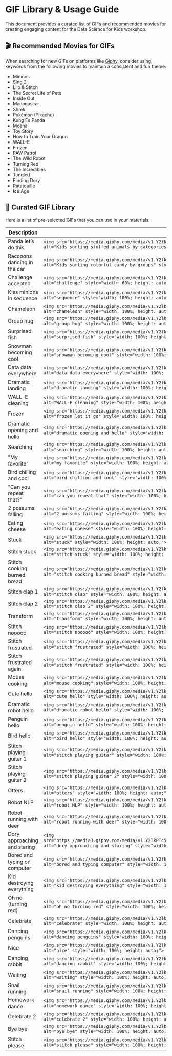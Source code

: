 # GIF Library & Usage Guide

This document provides a curated list of GIFs and recommended movies for creating engaging content for the Data Science for Kids workshop.

## 🎬 Recommended Movies for GIFs

When searching for new GIFs on platforms like [Giphy](https://giphy.com/), consider using keywords from the following movies to maintain a consistent and fun theme:

- Minions
- Sing 2
- Lilo & Stitch
- The Secret Life of Pets
- Inside Out
- Madagascar
- Shrek
- Pokémon (Pikachu)
- Kung Fu Panda
- Moana
- Toy Story
- How to Train Your Dragon
- WALL-E
- Frozen
- PAW Patrol
- The Wild Robot
- Turning Red
- The Incredibles
- Tangled
- Finding Dory
- Ratatouille
- Ice Age

## 🎨 Curated GIF Library

Here is a list of pre-selected GIFs that you can use in your materials.

| Description                     | GIF                                                                                                                                                                                                                            |
| ------------------------------- | ------------------------------------------------------------------------------------------------------------------------------------------------------------------------------------------------------------------------------ |
| Panda let’s do this             | `<img src="https://media.giphy.com/media/v1.Y2lkPTc5MGI3NjExMWpsYTV5ZmFvb2ZnbWJ5Njhsb3JwajZxeXJ2ZnpxOXFzNW5lODhmbSZlcD12MV9naWZzX3NlYXJjaCZjdD1n/VgSjnwSoqiPjRRIJ1F/giphy.gif" alt="Kids sorting stuffed animals by categories" style="width: 60%; height: auto;">` |
| Raccoons dancing in the car     | `<img src="https://media.giphy.com/media/v1.Y2lkPWVjZjA1ZTQ3N2Y0MzJia281OWU4ZmFlbHJpdTJzeGJ2cXMyczQ1NW45eGVoaWczeSZlcD12MV9naWZzX3NlYXJjaCZjdD1n/3oz8xElsKyL1Pdostq/giphy.gif" alt="Kids sorting colorful candy by groups" style="width: 100%; height: auto;">` |
| Challenge accepted              | `<img src="https://media.giphy.com/media/v1.Y2lkPTc5MGI3NjExMWpsYTV5ZmFvb2ZnbWJ5Njhsb3JwajZxeXJ2ZnpxOXFzNW5lODhmbSZlcD12MV9naWZzX3NlYXJjaCZjdD1n/QxZ0nbcVgMlPlnfZos/giphy.gif" alt="challenge" style="width: 60%; height: auto;">` |
| Kiss minions in sequence        | `<img src="https://media.giphy.com/media/v1.Y2lkPTc5MGI3NjExZzNoN3NobHE1MzRoN2l5OHRtNHYwbTZrYjBvYzU0a2R5NDhncnowaCZlcD12MV9naWZzX3NlYXJjaCZjdD1n/JunL6dl3Xw3ok/giphy.gif" alt="sequence" style="width: 100%; height: auto;">` |
| Chameleon                       | `<img src="https://media.giphy.com/media/v1.Y2lkPTc5MGI3NjExd3c2ajdtcjhxY2lqZ3Ribm02eTh1cGxlaDl3b21jcmFpODZrZGIybiZlcD12MV9naWZzX3NlYXJjaCZjdD1n/vBo48HVy3uVGM/giphy.gif" alt="chameleon" style="width: 100%; height: auto;">` |
| Group hug                       | `<img src="https://media.giphy.com/media/v1.Y2lkPWVjZjA1ZTQ3NGV1a3ZvaXRhNWRva2Z1dnJmMmJoZTA2MTJjeWZ5dXgzZHh3bTlkaiZlcD12MV9naWZzX3NlYXJjaCZjdD1n/u7LqBih1a0fqNoAu5m/giphy.gif" alt="group hug" style="width: 100%; height: auto;">` |
| Surprised fish                  | `<img src="https://media.giphy.com/media/v1.Y2lkPTc5MGI3NjExbnV0YzFleHFjNjMyemxzc2M5emkwZTl6cmMyeTl5NW1sYWFsZnZzMSZlcD12MV9naWZzX3NlYXJjaCZjdD1n/50WoQ8JdjyqzhxpBjP/giphy.gif" alt="surprised fish" style="width: 100%; height: auto;">` |
| Snowman becoming cool           | `<img src="https://media.giphy.com/media/v1.Y2lkPTc5MGI3NjExOTRta3FwNTBvNDk2NnJtc2JpeGx2cWQ4MzRpZDZvbTg5MjQ2NG03ciZlcD12MV9naWZzX3NlYXJjaCZjdD1n/13mtYtQmh8jSEM/giphy.gif" alt="snowman becoming cool" style="width: 100%; height: auto;">` |
| Data data everywhere            | `<img src="https://media.giphy.com/media/v1.Y2lkPTc5MGI3NjExYXo4ZTJ5dnh3cGN6MDlpcjNoNDEwdnFyYTRtZTJsM2N2N3I3eDNiZCZlcD12MV9naWZzX3NlYXJjaCZjdD1n/xT9C25UNTwfZuk85WP/giphy.gif" alt="data data everywhere" style="width: 100%; height: auto;">` |
| Dramatic landing                | `<img src="https://media.giphy.com/media/v1.Y2lkPTc5MGI3NjExYXo4ZTJ5dnh3cGN6MDlpcjNoNDEwdnFyYTRtZTJsM2N2N3I3eDNiZCZlcD12MV9naWZzX3NlYXJjaCZjdD1n/lv3axdBhk5tZe/giphy.gif" alt="dramatic landing" style="width: 100%; height: auto;">` |
| WALL-E cleaning                 | `<img src="https://media.giphy.com/media/v1.Y2lkPTc5MGI3NjExdDlzaHU3a25tNXh2ZHRmcm9paWFvdnhoaTUxemN0NnFuZjQxMHpjdSZlcD12MV9naWZzX3NlYXJjaCZjdD1n/wcFlXfhyyyp0c/giphy.gif" alt="WALL-E cleaning" style="width: 100%; height: auto;">` |
| Frozen               | `<img src="https://media.giphy.com/media/v1.Y2lkPTc5MGI3NjExOXN1anE0eXY4d2U4aWxvY3B1cGFkcGlvM3h5Mzh6ZmJma3ExZ2I3eSZlcD12MV9naWZzX3NlYXJjaCZjdD1n/bWEZ7ceucxP32/giphy.gif" alt="frozen let it go" style="width: 100%; height: auto;">` |
| Dramatic opening and hello      | `<img src="https://media.giphy.com/media/v1.Y2lkPTc5MGI3NjExYXo4ZTJ5dnh3cGN6MDlpcjNoNDEwdnFyYTRtZTJsM2N2N3I3eDNiZCZlcD12MV9naWZzX3NlYXJjaCZjdD1n/sgswHaZw5yklq/giphy.gif" alt="dramatic opening and hello" style="width: 100%; height: auto;">` |
| Searching                       | `<img src="https://media.giphy.com/media/v1.Y2lkPTc5MGI3NjExNWtkem1id2xqajNqYjY3bmc5aWpwZGYyY29rcDJkbzQ0aTR3enJscSZlcD12MV9naWZzX3NlYXJjaCZjdD1n/qhm2QFG9sQgIo/giphy.gif" alt="searching" style="width: 100%; height: auto;">` |
| "My favorite"                   | `<img src="https://media.giphy.com/media/v1.Y2lkPTc5MGI3NjExNWtkem1id2xqajNqYjY3bmc5aWpwZGYyY29rcDJkbzQ0aTR3enJscSZlcD12MV9naWZzX3NlYXJjaCZjdD1n/kbuQOkATEo6VW/giphy.gif" alt="my favorite" style="width: 100%; height: auto;">` |
| Bird chilling and cool          | `<img src="https://media.giphy.com/media/v1.Y2lkPWVjZjA1ZTQ3OG1pYXU0bjFjOWo0dmlkenZyM250YXUyMmpoeWZweG5penc4Nnc0NiZlcD12MV9naWZzX3NlYXJjaCZjdD1n/l41Yg7fIYr4IkbhQY/giphy.gif" alt="bird chilling and cool" style="width: 100%; height: auto;">` |
| "Can you repeat that?"          | `<img src="https://media.giphy.com/media/v1.Y2lkPWVjZjA1ZTQ3bHRmM2IzM2FqcWo5OWVnd3A3NnIyOGhkY2U4c2s2YnhmN2hpamJ4byZlcD12MV9naWZzX3NlYXJjaCZjdD1n/MlNCRVUrm5dwTflpTo/giphy.gif" alt="can you repeat that" style="width: 100%; height: auto;">` |
| 2 possums falling               | `<img src="https://media.giphy.com/media/v1.Y2lkPWVjZjA1ZTQ3Nm9uN21odXIxZWEwYzZuZ2xpMTI5aG0xN2VjNzZkYjN4OTNreXJ5YSZlcD12MV9naWZzX3NlYXJjaCZjdD1n/EnO1mwriAFrWg/giphy.gif" alt="2 possums falling" style="width: 100%; height: auto;">` |
| Eating cheese                   | `<img src="https://media.giphy.com/media/v1.Y2lkPTc5MGI3NjExY2YyNXpmanh6cjloeTBndnNiMWt1OGswemttMmd3aGJlOWV5ZjI4eCZlcD12MV9naWZzX3NlYXJjaCZjdD1n/ubyFR0Ykyv5u0/giphy.gif" alt="eating cheese" style="width: 100%; height: auto;">` |
| Stuck                           | `<img src="https://media.giphy.com/media/v1.Y2lkPWVjZjA1ZTQ3eDJvMjZ6bjl6em1ld3BqMzR4OGswODljMmRnb2tvZm1xbWo3eDhvYSZlcD12MV9naWZzX3NlYXJjaCZjdD1n/qDolXP52Oj5AI/giphy.gif" alt="stuck" style="width: 100%; height: auto;">` |
| Stitch stuck                    | `<img src="https://media.giphy.com/media/v1.Y2lkPTc5MGI3NjExNTB6ZTVqbXdsMW81aG03M2pueTg5Y3EyY3ppdTQ4Z2lzNWJxbjZqOSZlcD12MV9naWZzX3NlYXJjaCZjdD1n/z3rduBRm5Cv5K/giphy.gif" alt="stitch stuck" style="width: 100%; height: auto;">` |
| Stitch cooking burned bread     | `<img src="https://media.giphy.com/media/v1.Y2lkPTc5MGI3NjExNTB6ZTVqbXdsMW81aG03M2pueTg5Y3EyY3ppdTQ4Z2lzNWJxbjZqOSZlcD12MV9naWZzX3NlYXJjaCZjdD1n/XwzmDnasOtKmY/giphy.gif" alt="stitch cooking burned bread" style="width: 100%; height: auto;">` |
| Stitch clap 1                   | `<img src="https://media.giphy.com/media/v1.Y2lkPWVjZjA1ZTQ3NW9pN2MxdGF6Y25jcXRtdml6Y3RpMmlsYmpxaTJ6YmFiam1ueXUwNyZlcD12MV9naWZzX3NlYXJjaCZjdD1n/V6fMm9TDwdb5K7yjt8/giphy.gif" alt="stitch clap" style="width: 100%; height: auto;">` |
| Stitch clap 2                   | `<img src="https://media.giphy.com/media/v1.Y2lkPWVjZjA1ZTQ3ankza3F2ZmRqdWUybzd4MTE2aXNwOG45cTlqb2V4cmh3OHFnNGM2dCZlcD12MV9naWZzX3NlYXJjaCZjdD1n/V5zZwAejmS58I/giphy.gif" alt="stitch clap 2" style="width: 100%; height: auto;">` |
| Transform                       | `<img src="https://media.giphy.com/media/v1.Y2lkPWVjZjA1ZTQ3ZnY1NDRiZWh4OXlrb3NpdXI0Nml1amNocDJiNHN6dmVsbGh0b2R2NyZlcD12MV9naWZzX3NlYXJjaCZjdD1n/47CUUhb9c2I7uepkyw/giphy.gif" alt="transform" style="width: 100%; height: auto;">` |
| Stitch nooooo                   | `<img src="https://media.giphy.com/media/v1.Y2lkPWVjZjA1ZTQ3ankza3F2ZmRqdWUybzd4MTE2aXNwOG45cTlqb2V4cmh3OHFnNGM2dCZlcD12MV9naWZzX3NlYXJjaCZjdD1n/bGyKPJ40CDJja/giphy.gif" alt="stitch nooooo" style="width: 100%; height: auto;">` |
| Stitch frustrated               | `<img src="https://media.giphy.com/media/v1.Y2lkPTc5MGI3NjExeWpvbXo2eGRyMjUzd2ZiYzd3cnJ2Mzk3YzFjM254b2o1dWZ4ZG9qayZlcD12MV9naWZzX3NlYXJjaCZjdD1n/fHgKZHDH1BHzi/giphy.gif" alt="stitch frustrated" style="width: 100%; height: auto;">` |
| Stitch frustrated again         | `<img src="https://media.giphy.com/media/v1.Y2lkPTc5MGI3NjExamZmZjgxOTA0NW1jdXAyMWdrN2JubmJha2czdHB0NG1jbW5yNGwzcSZlcD12MV9naWZzX3NlYXJjaCZjdD1n/tBGsxbT8gnAVq/giphy.gif" alt="stitch frustrated" style="width: 100%; height: auto;">` |
| Mouse cooking                   | `<img src="https://media.giphy.com/media/v1.Y2lkPWVjZjA1ZTQ3eXh4enB4emcwMzZtY2xxMWhtNzUxOW14bGlvMTAyNTF0OTJqeXlpciZlcD12MV9naWZzX3NlYXJjaCZjdD1n/Jg8G4ve9HRSpO/giphy.gif" alt="mouse cooking" style="width: 100%; height: auto;">` |
| Cute hello                      | `<img src="https://media.giphy.com/media/v1.Y2lkPTc5MGI3NjExc2d5YThoNXRucHU2eDJmYWYxbzJsaTBlc2VhczBnYTkyM3pwcGNuNiZlcD12MV9naWZzX3NlYXJjaCZjdD1n/l46CdoZqbJxQMOvjW/giphy.gif" alt="cute hello" style="width: 100%; height: auto;">` |
| Dramatic robot hello            | `<img src="https://media.giphy.com/media/v1.Y2lkPTc5MGI3NjExMDJnNmZmNDMzaXZqZTk1NmQxejB6ZnNlcWhrMjN2ZmtpbXhkemI0ZyZlcD12MV9naWZzX3NlYXJjaCZjdD1n/OOmn3L2GZB1w38CFW3/giphy.gif" alt="dramatic robot hello" style="width: 100%; height: auto;">` |
| Penguin hello                   | `<img src="https://media.giphy.com/media/v1.Y2lkPTc5MGI3NjExbDlkdXZvdmRsZTVpY2RqNnJwcTRsNnd3eWszbmxrcGlhZzJ2c2I1biZlcD12MV9naWZzX3NlYXJjaCZjdD1n/Cmr1OMJ2FN0B2/giphy.gif" alt="penguin hello" style="width: 100%; height: auto;">` |
| Bird hello                      | `<img src="https://media.giphy.com/media/v1.Y2lkPTc5MGI3NjExY2dlMzQ4bGxwdG0wN3p4YXUzZ3V6cGN3MjQ2OWg4OXM1MzVwcjFjbiZlcD12MV9naWZzX3NlYXJjaCZjdD1n/brsEO1JayBVja/giphy.gif" alt="bird hello" style="width: 100%; height: auto;">` |
| Stitch playing guitar 1         | `<img src="https://media.giphy.com/media/v1.Y2lkPTc5MGI3NjExZWFqYTFmNnc2dGgzc2ltMGo0dTl4NWFmdTEzcHVra3B0YzNnYnc2MCZlcD12MV9naWZzX3NlYXJjaCZjdD1n/95MU6SEzeLnUc/giphy.gif" alt="stitch playing guitar" style="width: 100%; height: auto;">` |
| Stitch playing guitar 2         | `<img src="https://media.giphy.com/media/v1.Y2lkPWVjZjA1ZTQ3dXlyYnR0aXZyaGczeWZkcnY3NTJucmllZzlvdWVheHFtdzBwb2F5YSZlcD12MV9naWZzX3NlYXJjaCZjdD1n/KiZ6kV683kPaU/giphy.gif" alt="stitch playing guitar 2" style="width: 100%; height: auto;">` |
| Otters                          | `<img src="https://media.giphy.com/media/v1.Y2lkPTc5MGI3NjExMDJnNmZmNDMzaXZqZTk1NmQxejB6ZnNlcWhrMjN2ZmtpbXhkemI0ZyZlcD12MV9naWZzX3NlYXJjaCZjdD1n/An4vQcXaC6xjiA6ZX3/giphy.gif" alt="otters" style="width: 100%; height: auto;">` |
| Robot NLP                       | `<img src="https://media.giphy.com/media/v1.Y2lkPWVjZjA1ZTQ3d3JoczFnc2wzbzMwN3JqeXNhM2Nxd3AwdGN4NTU1bHBtdHUza3p3bCZlcD12MV9naWZzX3NlYXJjaCZjdD1n/aDKMe14FKM1TEyjm1l/giphy.gif" alt="robot NLP" style="width: 100%; height: auto;">` |
| Robot running with deer         | `<img src="https://media.giphy.com/media/v1.Y2lkPWVjZjA1ZTQ3M213ZTZraWtndTdoOXhjMmd0Mnhwczg3ZnRrY3I1eWJkdWp4ZTVqZCZlcD12MV9naWZzX3NlYXJjaCZjdD1n/GtmmEUMZbo1hhRAi96/giphy.gif" alt="robot running with deer" style="width: 100%; height: auto;">` |
| Dory approaching and staring   | `<img src="https://media3.giphy.com/media/v1.Y2lkPTc5MGI3NjExZWt0MDlvZzg1YXEyNjR4anU4eXV4NjJiaTltZ2Y3Z2Y4a211Y3QzayZlcD12MV9pbnRlcm5hbF9naWZfYnlfaWQmY3Q9Zw/UYbMnQghsqFr2/giphy.gif" alt="dory approaching and staring" style="width: 100%; height: auto;">` |
| Bored and typing on computer    | `<img src="https://media.giphy.com/media/v1.Y2lkPTc5MGI3NjExOW53MTN4ZWk3OWp4NTYxcHF1ZHRwdHg3a2xtcHprNDMzNmNvZmtyNSZlcD12MV9naWZzX3NlYXJjaCZjdD1n/13rQ7rrTrvZXlm/giphy.gif" alt="bored and typing computer" style="width: 100%; height: auto;">` |
| Kid destroying everything       | `<img src="https://media.giphy.com/media/v1.Y2lkPWVjZjA1ZTQ3bzR6c3Q4OGp5eTRya2cyZXFwcHVteG01ZHhwcmk0MXhuYnQ4YjRjYyZlcD12MV9naWZzX3NlYXJjaCZjdD1n/xT0xeF0jYQBhoS2qmQ/giphy.gif" alt="kid destroying everything" style="width: 100%; height: auto;">` |
| Oh no (turning red)             | `<img src="https://media.giphy.com/media/v1.Y2lkPTc5MGI3NjExaTE4dXVjd2U5d3VnanZyYTZ6d3k1eXJnc3RiMjQ1c2Z0ZjY0Z2d2OSZlcD12MV9naWZzX3NlYXJjaCZjdD1n/HRQjm1DqTdCL7So66s/giphy.gif" alt="oh no turning red" style="width: 100%; height: auto;">` |
| Celebrate                       | `<img src="https://media.giphy.com/media/v1.Y2lkPTc5MGI3NjExMWt1ZzN0dnkyYWRkZW9xbmxic2Z5dDVxYW5mMG1xOWQ0N3B6Y2Q2aSZlcD12MV9naWZzX3NlYXJjaCZjdD1n/Qw4X3FyDEfQrNgjl6M0/giphy.gif" alt="celebrate" style="width: 100%; height: auto;">` |
| Dancing penguins                | `<img src="https://media.giphy.com/media/v1.Y2lkPTc5MGI3NjExMWt1ZzN0dnkyYWRkZW9xbmxic2Z5dDVxYW5mMG1xOWQ0N3B6Y2Q2aSZlcD12MV9naWZzX3NlYXJjaCZjdD1n/Er22KKA7vzZJK/giphy.gif" alt="dancing penguins" style="width: 100%; height: auto;">` |
| Nice                            | `<img src="https://media.giphy.com/media/v1.Y2lkPTc5MGI3NjExZ3c2c3p3aHBqeHF3b3QyNHRyN21sb3hjNWFkdjV6dTh3M3h1NXhzYiZlcD12MV9naWZzX3NlYXJjaCZjdD1n/gPBKtKGk00TfD3D6mY/giphy.gif" alt="nice" style="width: 100%; height: auto;">` |
| Dancing rabbit                  | `<img src="https://media.giphy.com/media/v1.Y2lkPTc5MGI3NjExYWxsZXN1NTJyaXYwejNsbDEwNHlocjA3cWdqemRibnVuZ3B0YTBzMCZlcD12MV9naWZzX3NlYXJjaCZjdD1n/3oz8xLZ1qiYR43jYE8/giphy.gif" alt="dancing rabbit" style="width: 100%; height: auto;">` |
| Waiting                         | `<img src="https://media.giphy.com/media/v1.Y2lkPTc5MGI3NjExYWxsZXN1NTJyaXYwejNsbDEwNHlocjA3cWdqemRibnVuZ3B0YTBzMCZlcD12MV9naWZzX3NlYXJjaCZjdD1n/l2JhtCMwgCLcRXmgg/giphy.gif" alt="waiting" style="width: 100%; height: auto;">` |
| Snail running                   | `<img src="https://media.giphy.com/media/v1.Y2lkPTc5MGI3NjExbTlrM2U4NmJvODRqZDJ6ZWF4ZWk3Y2J3eHFkajZzMW5wYnUwdGMxMCZlcD12MV9naWZzX3NlYXJjaCZjdD1n/X7jjWeC03QDT2/giphy.gif" alt="snail running" style="width: 100%; height: auto;">` |
| Homework dance                  | `<img src="https://media.giphy.com/media/v1.Y2lkPTc5MGI3NjExbTlrM2U4NmJvODRqZDJ6ZWF4ZWk3Y2J3eHFkajZzMW5wYnUwdGMxMCZlcD12MV9naWZzX3NlYXJjaCZjdD1n/duJTOfs3PW5Xy/giphy.gif" alt="homework dance" style="width: 100%; height: auto;">` |
| Celebrate 2                     | `<img src="https://media.giphy.com/media/v1.Y2lkPTc5MGI3NjExazg5NnNtZ2tmeW0zbXZxMDZrNWtmZW1qNzN2c2ZoYjVvNHJ2aGNheCZlcD12MV9naWZzX3NlYXJjaCZjdD1n/12d19apJyRsmA/giphy.gif" alt="celebrate 2" style="width: 100%; height: auto;">` |
| Bye bye                         | `<img src="https://media.giphy.com/media/v1.Y2lkPWVjZjA1ZTQ3NHN3eG1kNHBpbDdwdWh6bGZnZWlrY2lrN3k1ZnM4eTl2Mnh1bjg4NSZlcD12MV9naWZzX3NlYXJjaCZjdD1n/9eM1SWnqjrc40/giphy.gif" alt="bye bye" style="width: 100%; height: auto;">` |
| Stitch please                   | `<img src="https://media.giphy.com/media/v1.Y2lkPWVjZjA1ZTQ3Z3diMjJnZjFvMHhhZmNjNmh0ODJlbjZ2cm9hMGEwYXhranphN2VqdSZlcD12MV9naWZzX3NlYXJjaCZjdD1n/jLKvwWHIXUS4/giphy.gif" alt="stitch please" style="width: 100%; height: auto;">` |
